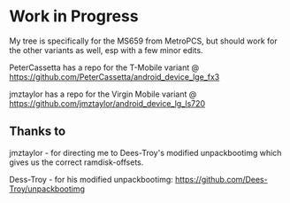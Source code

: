 Work in Progress
================

My tree is specifically for the MS659 from MetroPCS, but should work for the other variants as well, esp with a few minor edits.

PeterCassetta has a repo for the T-Mobile variant @ https://github.com/PeterCassetta/android_device_lge_fx3

jmztaylor has a repo for the Virgin Mobile variant @ https://github.com/jmztaylor/android_device_lg_ls720

Thanks to
---------
jmztaylor - for directing me to Dees-Troy's modified unpackbootimg which gives us the correct ramdisk-offsets.

Dess-Troy - for his modified unpackbootimg: https://github.com/Dees-Troy/unpackbootimg
